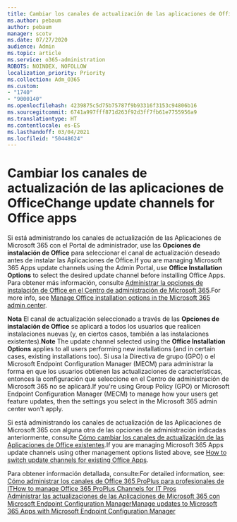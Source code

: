 ```yaml
---
title: Cambiar los canales de actualización de las aplicaciones de Office
ms.author: pebaum
author: pebaum
manager: scotv
ms.date: 07/27/2020
audience: Admin
ms.topic: article
ms.service: o365-administration
ROBOTS: NOINDEX, NOFOLLOW
localization_priority: Priority
ms.collection: Adm_O365
ms.custom:
- "1740"
- "9000140"
ms.openlocfilehash: 4239875c5d75b75787f9b93316f3153c94806b16
ms.sourcegitcommit: 6741a997fff871d263f92d3ff7fb61e7755956a9
ms.translationtype: HT
ms.contentlocale: es-ES
ms.lasthandoff: 03/04/2021
ms.locfileid: "50448624"
---
```

# <a name="change-update-channels-for-office-apps"></a><span data-ttu-id="fd346-102">Cambiar los canales de actualización de las aplicaciones de Office</span><span class="sxs-lookup"><span data-stu-id="fd346-102">Change update channels for Office apps</span></span>

<span data-ttu-id="fd346-103">Si está administrando los canales de actualización de las Aplicaciones de Microsoft 365 con el Portal de administrador, use las **Opciones de instalación de Office** para seleccionar el canal de actualización deseado antes de instalar las Aplicaciones de Office.</span><span class="sxs-lookup"><span data-stu-id="fd346-103">If you are managing Microsoft 365 Apps update channels using the Admin Portal, use  **Office Installation Options**  to select the desired update channel before installing Office Apps.</span></span> <span data-ttu-id="fd346-104">Para obtener más información, consulte [Administrar la opciones de instalación de Office en el Centro de administración de Microsoft 365](https://docs.microsoft.com/deployoffice/manage-software-download-settings-office-365).</span><span class="sxs-lookup"><span data-stu-id="fd346-104">For more info, see [Manage Office installation options in the Microsoft 365 admin center](https://docs.microsoft.com/deployoffice/manage-software-download-settings-office-365).</span></span>

<span data-ttu-id="fd346-105">**Nota** El canal de actualización seleccionado a través de las **Opciones de instalación de Office** se aplicará a todos los usuarios que realicen instalaciones nuevas (y, en ciertos casos, también a las instalaciones existentes).</span><span class="sxs-lookup"><span data-stu-id="fd346-105">**Note** The update channel selected using the  **Office Installation Options**  applies to all users performing new installations (and in certain cases, existing installations too).</span></span> <span data-ttu-id="fd346-106">Si usa la Directiva de grupo (GPO) o el Microsoft Endpoint Configuration Manager (MECM) para administrar la forma en que los usuarios obtienen las actualizaciones de características, entonces la configuración que seleccione en el Centro de administración de Microsoft 365 no se aplicará.</span><span class="sxs-lookup"><span data-stu-id="fd346-106">If you're using Group Policy (GPO) or Microsoft Endpoint Configuration Manager (MECM) to manage how your users get feature updates, then the settings you select in the Microsoft 365 admin center won't apply.</span></span>

<span data-ttu-id="fd346-107">Si está administrando los canales de actualización de las Aplicaciones de Microsoft 365 con alguna otra de las opciones de administración indicadas anteriormente, consulte [Cómo cambiar los canales de actualización de las Aplicaciones de Office existentes](https://support.microsoft.com/help/3185078/how-to-switch-from-semi-annual-channel-to-monthly-channel).</span><span class="sxs-lookup"><span data-stu-id="fd346-107">If you are managing Microsoft 365 Apps update channels using other management options listed above, see [How to switch update channels for existing Office Apps](https://support.microsoft.com/help/3185078/how-to-switch-from-semi-annual-channel-to-monthly-channel).</span></span>

<span data-ttu-id="fd346-108">Para obtener información detallada, consulte:</span><span class="sxs-lookup"><span data-stu-id="fd346-108">For detailed information, see:</span></span>  
[<span data-ttu-id="fd346-109">Cómo administrar los canales de Office 365 ProPlus para profesionales de IT</span><span class="sxs-lookup"><span data-stu-id="fd346-109">How to manage Office 365 ProPlus Channels for IT Pros</span></span>](https://techcommunity.microsoft.com/t5/office-365-blog/how-to-manage-office-365-proplus-channels-for-it-pros/ba-p/795813)  
[<span data-ttu-id="fd346-110">Administrar las actualizaciones de las Aplicaciones de Microsoft 365 con Microsoft Endpoint Configuration Manager</span><span class="sxs-lookup"><span data-stu-id="fd346-110">Manage updates to Microsoft 365 Apps with Microsoft Endpoint Configuration Manager</span></span>](https://docs.microsoft.com/deployoffice/manage-microsoft-365-apps-updates-configuration-manager)